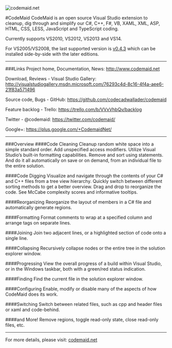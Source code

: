 ![codemaid.net](http://i1.visualstudiogallery.msdn.s-msft.com/76293c4d-8c16-4f4a-aee6-21f83a571496/image/file/137749/1/about.png)

#CodeMaid
CodeMaid is an open source Visual Studio extension to cleanup, dig through and simplify our C#, C++, F#, VB, XAML, XML, ASP, HTML, CSS, LESS, JavaScript and TypeScript coding.

Currently supports VS2010, VS2012, VS2013 and VS14.

For VS2005/VS2008, the last supported version is [v0.4.3](https://github.com/codecadwallader/codemaid/releases/download/v0.4.3/CodeMaid_v0.4.3.msi) which can be installed side-by-side with the later editions.

---
###Links
Project home, Documentation, News: http://www.codemaid.net

Download, Reviews - Visual Studio Gallery: http://visualstudiogallery.msdn.microsoft.com/76293c4d-8c16-4f4a-aee6-21f83a571496

Source code, Bugs - GitHub: https://github.com/codecadwallader/codemaid

Feature backlog - Trello: https://trello.com/b/VVxVhbQv/backlog

Twitter - @codemaid: https://twitter.com/codemaid/

Google+: https://plus.google.com/+CodemaidNet/

---
###Overview
####Code Cleaning
Cleanup random white space into a simple standard order.  Add unspecified access modifiers.  Utilize Visual Studio’s built-in formatting capabilities.  Remove and sort using statements.  And do it all automatically on save or on demand, from an individual file to the entire solution.

####Code Digging
Visualize and navigate through the contents of your C# and C++ files from a tree view hierarchy.  Quickly switch between different sorting methods to get a better overview.  Drag and drop to reorganize the code.  See McCabe complexity scores and informative tooltips.

####Reorganizing
Reorganize the layout of members in a C# file and automatically generate regions.

####Formatting
Format comments to wrap at a specified column and arrange tags on separate lines.

####Joining
Join two adjacent lines, or a highlighted section of code onto a single line.

####Collapsing
Recursively collapse nodes or the entire tree in the solution explorer window.

####Progressing
View the overall progress of a build within Visual Studio, or in the Windows taskbar, both with a green/red status indication.

####Finding
Find the current file in the solution explorer window.

####Configuring
Enable, modify or disable many of the aspects of how CodeMaid does its work.

####Switching
Switch between related files, such as cpp and header files or xaml and code-behind.

####and More!
Remove regions, toggle read-only state, close read-only files, etc.

---
For more details, please visit: [codemaid.net](http://www.codemaid.net/)

